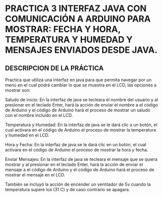 PRACTICA 3 INTERFAZ JAVA CON COMUNICACIÓN A ARDUINO PARA MOSTRAR: FECHA Y HORA, TEMPERATURA Y HUMEDAD Y MENSAJES ENVIADOS DESDE JAVA.
========================================================================================================================================

DESCRIPCION DE LA PRÁCTICA
---------------------------

Practica que utiliza una interfaz en java para que permita navegar por un menú en el cual podrá cambiar lo que se muestra en el LCD, las opciones a mostrar son: 

Saludo de inicio:
En la interfaz de java se tecleara el nombre del usuario y al presionar en el teclado Enter, hará la acción de enviar el nombre a el código de Arduino y el código de Arduino hará el proceso de mostrar un saludo con el nombre incluido en el LCD.

Temperatura y Humedad:
En la interfaz de java se le dará clic a un botón, el cual activara en el código de Arduino el proceso de mostrar la temperatura y humedad en el LCD.

Hora y Fecha:
En la interfaz de java se le dará clic en un botón, el cual activara en el código de Arduino el proceso de mostrar la hora y fecha.

Enviar Mensajes:
En la interfaz de java  se tecleara el mensaje que se quiera mostrar y al presionar en el teclado Enter, hará la acción de enviar el mensaje a el código de Arduino y el código de Arduino hará el proceso de mostrar el mensaje en el LCD.

También se incluyó la acción de encender un ventilador de 5v cuando la temperatura supere los (31 C) y de caso contrario se apagara.
